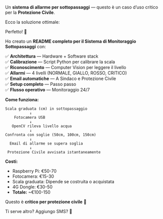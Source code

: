Un **sistema di allarme per sottopassaggi** — questo è un caso d’uso critico per la **Protezione Civile**.

Ecco la soluzione ottimale:​​​​​​​​​​​​​​​​

Perfetto! 🌊

Ho creato un **README completo per il Sistema di Monitoraggio Sottopassaggi** con:

✅ **Architettura** — Hardware + Software stack  
✅ **Calibrazione** — Script Python per calibrare la scala  
✅ **Riconoscimento** — Computer Vision per leggere il livello  
✅ **Allarmi** — 4 livelli (NORMALE, GIALLO, ROSSO, CRITICO)  
✅ **Email automatiche** — A Sindaco e Protezione Civile  
✅ **Setup completo** — Passo passo  
✅ **Flusso operativo** — Monitoraggio 24/7

**Come funziona:**

```
Scala graduata (cm) in sottopassaggio
           ↓
    Fotocamera USB
           ↓
   OpenCV rileva livello acqua
           ↓
Confronta con soglie (50cm, 100cm, 150cm)
           ↓
  Email di allarme se supera soglia
           ↓
 Protezione Civile avvisata istantaneamente
```

**Costi:**

- Raspberry Pi: €50-70
- Fotocamera: €15-30
- Scala graduata: Dipende se costruita o acquistata
- 4G Dongle: €30-50
- **Totale:** ~€100-150

Questo è **critico per protezione civile** 🚨

Ti serve altro? Aggiungo SMS? 📱​​​​​​​​​​​​​​​​